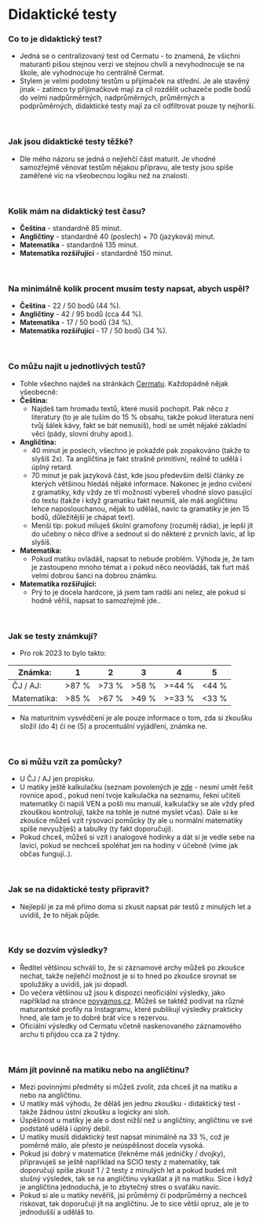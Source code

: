 # Didaktické testy

### Co to je didaktický test?
- Jedná se o centralizovaný test od Cermatu - to znamená, že všichni maturanti píšou stejnou verzi ve stejnou chvíli a nevyhodnocuje se na škole, ale vyhodnocuje ho centrálně Cermat.
- Stylem je velmi podobný testům u přijímaček na střední. Je ale stavěný jinak - zatímco ty příjímačkové mají za cíl rozdělit uchazeče podle bodů do velmi nadpůrměrných, nadprůměrných, průměrných a podprůměrných, didaktické testy mají za cíl odfiltrovat pouze ty nejhorší.

<br>

### Jak jsou didaktické testy těžké?
- Dle mého názoru se jedná o nejlehčí část maturit. Je vhodné samozřejmě věnovat testům nějakou přípravu, ale testy jsou spíše zaměřené víc na všeobecnou logiku než na znalosti.

<br>

### Kolik mám na didaktický test času?
- **Čeština** - standardně 85 minut.
- **Angličtiny** - standardně 40 (poslech) + 70 (jazyková) minut.
- **Matematika** - standardně 135 minut.
- **Matematika rozšířující** - standardně 150 minut.

<br>

### Na minimálně kolik procent musím testy napsat, abych uspěl?
- **Čeština** - 22 / 50 bodů (44 %).
- **Angličtiny** - 42 / 95 bodů (cca 44 %).
- **Matematika** - 17 / 50 bodů (34 %).
- **Matematika rozšířující** - 17 / 50 bodů (34 %).

<br>

### Co můžu najít u jednotlivých testů?
- Tohle všechno najdeš na stránkách [Cermatu](https://maturita.cermat.cz/menu/maturitni-zkouska/zkousky-spolecne-casti). Každopádně nějak všeobecně:
- **Čeština:**
    - Najdeš tam hromadu textů, které musíš pochopit. Pak něco z literatury (to je ale tuším do 15 % obsahu, takže pokud literatura není tvůj šálek kávy, fakt se bát nemusíš), hodí se umět nějaké základní věci (pády, slovní druhy apod.).
- **Angličtina:**
    - 40 minut je poslech, všechno je pokaždé pak zopakováno (takže to slyšíš 2x). Ta angličtina je fakt strašně primitivní, reálně to udělá i úplný retard.
    - 70 minut je pak jazyková část, kde jsou především delší články ze kterých většinou hledáš nějaké informace. Nakonec je jedno cvičení z gramatiky, kdy vždy ze tří možností vybereš vhodné slovo pasující do textu (takže i když gramatiku fakt neumíš, ale máš angličtinu lehce naposlouchanou, nějak to uděláš, navíc ta gramatiky je jen 15 bodů, důležitější je chápat text).
    - Menší tip: pokud miluješ školní gramofony (rozuměj rádia), je lepší jít do učebny o něco dříve a sednout si do některé z prvních lavic, ať líp slyšíš.
- **Matematika:**
    - Pokud matiku ovládáš, napsat to nebude problém. Výhoda je, že tam je zastoupeno mnoho témat a i pokud něco neovládáš, tak furt máš velmi dobrou šanci na dobrou známku.
- **Matematika rozšiřující:**
    - Prý to je docela hardcore, já jsem tam radši ani nelez, ale pokud si hodně věříš, napsat to samozřejmě jde..


<br>

### Jak se testy známkují?
- Pro rok 2023 to bylo takto:

| Známka:     | 1     | 2     | 3     | 4     | 5     |
|-------------|-------|-------|-------|-------|-------|
| ČJ / AJ:    | >87 % | >73 % | >58 % | >=44 % | <44 % |
| Matematika: | >85 % | >67 % | >49 % | >=33 % | <33 % |

- Na maturitním vysvědčení je ale pouze informace o tom, zda si zkoušku složil (do 4) či ne (5) a procentuální vyjádření, známka ne.

<br>

### Co si můžu vzít za pomůcky?
- U ČJ / AJ jen propisku.
- U matiky ještě kalkulačku (seznam povolených je [zde](../images/kalkulacky_maturita.jpg) - nesmí umět řešit rovnice apod., pokud není tvoje kalkulačka na seznamu, řekni učiteli matematiky či napiš VEN a pošli mu manuál, kalkulačky se ale vždy před zkouškou kontrolují, takže na tohle je nutné myslet včas). Dále si ke zkoušce můžeš vzít rýsovací pomůcky (ty ale u normální matematiky spíše nevyužiješ) a tabulky (ty fakt doporučuji).
- Pokud chceš, můžeš si vzít i analogové hodinky a dát si je vedle sebe na lavici, pokud se nechceš spoléhat jen na hodiny v účebně (víme jak občas fungují..).

<br>

### Jak se na didaktické testy připravit?
- Nejlepší je za mě přímo doma si zkusit napsat pár testů z minulých let a uvidíš, že to nějak půjde. 

<br>

### Kdy se dozvím výsledky?
- Ředitel většinou schválí to, že si záznamové archy můžeš po zkoušce nechat, takže nejlehčí možnost je si to hned po zkoušce srovnat se spolužáky a uvidíš, jak jsi dopadl.
- Do večera většinou už jsou k dispozci neoficiální výsledky, jako například na stránce [novyamos.cz](https://www.novyamos.cz/). Můžeš se taktéž podívat na různé maturantské profily na Instagramu, které publikují výsledky prakticky hned, ale tam je to dobré brát více s rezervou.
- Oficiální výsledky od Cermatu včetně naskenovaného záznamového archu ti přijdou cca za 2 týdny.

<br>

### Mám jít povinně na matiku nebo na angličtinu?
- Mezi povinnými předměty si můžeš zvolit, zda chceš jít na matiku a nebo na angličtinu.
- U matiky máš výhodu, že děláš jen jednu zkoušku - didaktický test - takže žádnou ústní zkoušku a logicky ani sloh.
- Úspěšnost u matiky je ale o dost nižší než u angličtiny, angličtinu ve své podstatě udělá i úplný debil.
- U matiky musíš didaktický test napsat minimálně na 33 %, což je poměrně málo, ale přesto je neúspěšnost docela vysoká.
- Pokud jsi dobrý v matematice (řekněme máš jedničky / dvojky), přípravuješ se ještě například na SCIO testy z matematiky, tak doporučuji spíše zkusit 1 / 2 testy z minulých let a pokud budeš mít slušný výsledek, tak se na angličtinu vykašlat a jít na matiku. Sice i když je angličtina jednoduchá, je to zbytečný stres o svaťáku navíc.
- Pokud si ale u matiky nevěříš, jsi průměrný či podprůměrný a nechceš riskovat, tak doporučuji jít na angličtinu. Je to sice větší opruz, ale je to jednodušší a uděláš to.